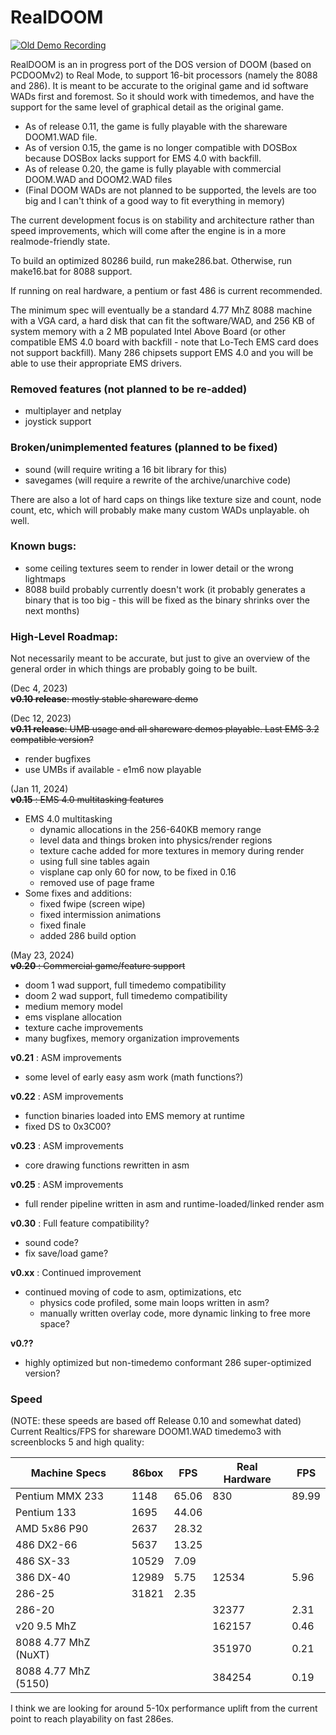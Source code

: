 # RealDOOM

[![Old Demo Recording](http://img.youtube.com/vi/AiPq9BUOa98/0.jpg)](https://www.youtube.com/watch?v=AiPq9BUOa98 "RealDOOM v 0.2-ish DOOM2 Map 20 gameplay")



RealDOOM is an in progress port of the DOS version of DOOM (based on PCDOOMv2) to Real Mode, to support 16-bit processors (namely the 8088 and 286). It is meant to be accurate to the original game and id software WADs first and foremost. So it should work with timedemos, and have the support for the same level of graphical detail as the original game.


- As of release 0.11, the game is fully playable with the shareware DOOM1.WAD file. 
- As of version 0.15, the game is no longer compatible with DOSBox because DOSBox lacks support for EMS 4.0 with backfill.
- As of release 0.20, the game is fully playable with commercial DOOM.WAD and DOOM2.WAD files
- (Final DOOM WADs are not planned to be supported, the levels are too big and I can't think of a good way to fit everything in memory)

The current development focus is on stability and architecture rather than speed improvements, which will come after the engine is in a more realmode-friendly state.

To build an optimized 80286 build, run make286.bat. Otherwise, run make16.bat for 8088 support.

If running on real hardware, a pentium or fast 486 is current recommended.

The minimum spec will eventually be a standard 4.77 MhZ 8088 machine with a VGA card, a hard disk that can fit the software/WAD, and 256 KB of system memory with a 2 MB populated Intel Above Board (or other compatible EMS 4.0 board with backfill - note that Lo-Tech EMS card does not support backfill). Many 286 chipsets support EMS 4.0 and you will be able to use their appropriate EMS drivers. 

### Removed features (not planned to be re-added)
 - multiplayer and netplay
 - joystick support
 

###  Broken/unimplemented features (planned to be fixed)
 - sound (will require writing a 16 bit library for this)
 - savegames (will require a rewrite of the archive/unarchive code)

There are also a lot of hard caps on things like texture size and count, node count, etc, which will probably make many custom WADs unplayable. oh well.


### Known bugs:
 - some ceiling textures seem to render in lower detail or the wrong lightmaps
 - 8088 build probably currently doesn't work (it probably generates a binary that is too big - this will be fixed as the binary shrinks over the next months)

### High-Level Roadmap:
 Not necessarily meant to be accurate, but just to give an overview of the general order in which things are probably going to be built.

(Dec 4, 2023)      
~~**v0.10 release**: mostly stable shareware demo~~

(Dec 12, 2023)      
~~**v0.11 release**: UMB usage and all shareware demos playable. Last EMS 3.2 compatible version?~~
   - render bugfixes
   - use UMBs if available - e1m6 now playable
     
(Jan 11, 2024)      
~~**v0.15** :  EMS 4.0 multitasking features~~
  - EMS 4.0 multitasking
     - dynamic allocations in the 256-640KB memory range
     - level data and things broken into physics/render regions    
     - texture cache added for more textures in memory during render
     - using full sine tables again
     - visplane cap only 60 for now, to be fixed in 0.16
     - removed use of page frame
  - Some fixes and additions:  
     - fixed fwipe (screen wipe)
     - fixed intermission animations
     - fixed finale
     - added 286 build option

 (May 23, 2024)      
 ~~**v0.20** : Commercial game/feature support~~
  - doom 1 wad support, full timedemo compatibility
  - doom 2 wad support, full timedemo compatibility
  - medium memory model
  - ems visplane allocation
  - texture cache improvements
  - many bugfixes, memory organization improvements
   
 
    
 **v0.21** : ASM improvements
  - some level of early easy asm work (math functions?)

 **v0.22** : ASM improvements
  - function binaries loaded into EMS memory at runtime
  - fixed DS to 0x3C00? 

 **v0.23** : ASM improvements
  - core drawing functions rewritten in asm

 **v0.25** : ASM improvements
  - full render pipeline written in asm and runtime-loaded/linked render asm
    
 **v0.30** : Full feature compatibility?
  - sound code?
  - fix save/load game?
      
 **v0.xx** : Continued improvement
  - continued moving of code to asm, optimizations, etc
    - physics code profiled, some main loops written in asm?
    - manually written overlay code, more dynamic linking to free more space?
    
 **v0.??**
  - highly optimized but non-timedemo conformant 286 super-optimized version?
 


### Speed

(NOTE: these speeds are based off Release 0.10 and somewhat dated)
Current Realtics/FPS for shareware DOOM1.WAD timedemo3 with screenblocks 5 and high quality:

| Machine Specs  | 86box  |  FPS | Real Hardware | FPS |
| ------------- | ------------- | ------------- | ------------- | ------------- |
| Pentium MMX 233  | 1148 | 65.06 |  830  | 89.99 |
| Pentium 133  | 1695  |44.06 |||
| AMD 5x86 P90  | 2637 | 28.32 |||
| 486 DX2-66  | 5637|  13.25 |||
| 486 SX-33  | 10529 | 7.09| ||
| 386 DX-40  | 12989  | 5.75| 12534| 5.96|
| 286-25  | 31821   | 2.35| ||
| 286-20  ||| 32377 | 2.31|
| v20 9.5 MhZ  | || 162157   | 0.46 |  
| 8088 4.77 MhZ (NuXT) | || 351970   | 0.21 |  
| 8088 4.77 MhZ (5150) | || 384254   | 0.19 |  


I think we are looking for around 5-10x performance uplift from the current point to reach playability on fast 286es.
